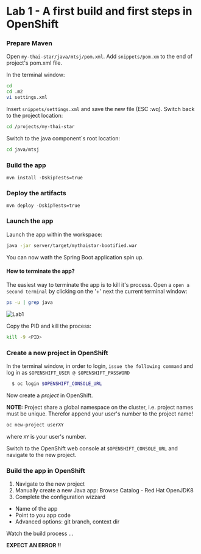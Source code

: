 # Lab 1 - A first build and first steps in OpenShift

### Prepare Maven

Open `my-thai-star/java/mtsj/pom.xml`. Add `snippets/pom.xm` to the end of project's pom.xml file. 

In the terminal window:

```bash
cd
cd .m2
vi settings.xml
```

Insert `snippets/settings.xml` and save the new file (ESC :wq). Switch back to the project location:

```bash
cd /projects/my-thai-star
```

Switch to the java component`s root location:

```bash
cd java/mtsj
```

### Build the app

```shell
mvn install -DskipTests=true
```

### Deploy the artifacts

```shell
mvn deploy -DskipTests=true
```

### Launch the app

Launch the app within the workspace:

```bash
java -jar server/target/mythaistar-bootified.war
```

You can now wath the Spring Boot application spin up.

#### How to terminate the app?

The easiest way to terminate the app is to kill it's process. Open a `open a second terminal` by clicking on the '+' next the current terminal window:

```bash
ps -u | grep java
````

![Lab1](images/lab1-terminal.png)

Copy the PID and kill the process:

```bash
kill -9 <PID>
```

### Create a new project in OpenShift

In the terminal window, in order to login, `issue the following command` and log in as `$OPENSHIFT_USER @ $OPENSHIFT_PASSWORD`

```bash
  $ oc login $OPENSHIFT_CONSOLE_URL
```

Now create a *project* in OpenShift.

**NOTE:**
Project share a global namespace on the cluster, i.e. project names must be unique. Therefor append your user's number to the project name!


```bash
oc new-project userXY
```

where `XY` is your user's number.

Switch to the OpenShift web console at `$OPENSHIFT_CONSOLE_URL` and navigate to the new project.

### Build the app in OpenShift

1. Navigate to the new project
2. Manually create a new Java app: Browse Catalog - Red Hat OpenJDK8
3. Complete the configuration wizzard
  - Name of the app
  - Point to you app code
  - Advanced options: git branch, context dir

Watch the build process ...

**EXPECT AN ERROR !!**

